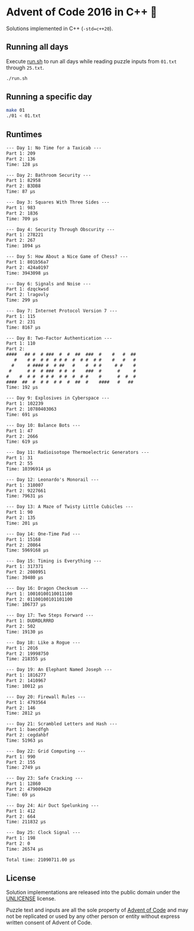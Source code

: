 # Advent of Code 2016 in C++ 🎄

Solutions implemented in C++ (`-std=c++20`).

## Running all days

Execute [run.sh](run.sh) to run all days while reading puzzle inputs from `01.txt` through `25.txt`.

```sh
./run.sh
```

## Running a specific day

```sh
make 01
./01 < 01.txt
```

## Runtimes

```txt
--- Day 1: No Time for a Taxicab ---
Part 1: 209
Part 2: 136
Time: 128 μs

--- Day 2: Bathroom Security ---
Part 1: 82958
Part 2: B3DB8
Time: 87 μs

--- Day 3: Squares With Three Sides ---
Part 1: 983
Part 2: 1836
Time: 709 μs

--- Day 4: Security Through Obscurity ---
Part 1: 278221
Part 2: 267
Time: 1094 μs

--- Day 5: How About a Nice Game of Chess? ---
Part 1: 801b56a7
Part 2: 424a0197
Time: 3943098 μs

--- Day 6: Signals and Noise ---
Part 1: dzqckwsd
Part 2: lragovly
Time: 299 μs

--- Day 7: Internet Protocol Version 7 ---
Part 1: 115
Part 2: 231
Time: 8167 μs

--- Day 8: Two-Factor Authentication ---
Part 1: 110
Part 2:
####   ## #  # ###  #  #  ##  ###  #    #   #  ##
   #    # #  # #  # # #  #  # #  # #    #   #   #
  #     # #### #  # ##   #    #  # #     # #    #
 #      # #  # ###  # #  #    ###  #      #     #
#    #  # #  # # #  # #  #  # #    #      #  #  #
####  ##  #  # #  # #  #  ##  #    ####   #   ##
Time: 192 μs

--- Day 9: Explosives in Cyberspace ---
Part 1: 102239
Part 2: 10780403063
Time: 691 μs

--- Day 10: Balance Bots ---
Part 1: 47
Part 2: 2666
Time: 619 μs

--- Day 11: Radioisotope Thermoelectric Generators ---
Part 1: 31
Part 2: 55
Time: 10396914 μs

--- Day 12: Leonardo's Monorail ---
Part 1: 318007
Part 2: 9227661
Time: 79631 μs

--- Day 13: A Maze of Twisty Little Cubicles ---
Part 1: 90
Part 2: 135
Time: 201 μs

--- Day 14: One-Time Pad ---
Part 1: 15168
Part 2: 20864
Time: 5969168 μs

--- Day 15: Timing is Everything ---
Part 1: 317371
Part 2: 2080951
Time: 39480 μs

--- Day 16: Dragon Checksum ---
Part 1: 10010100110011100
Part 2: 01100100101101100
Time: 106737 μs

--- Day 17: Two Steps Forward ---
Part 1: DUDRDLRRRD
Part 2: 502
Time: 19130 μs

--- Day 18: Like a Rogue ---
Part 1: 2016
Part 2: 19998750
Time: 218355 μs

--- Day 19: An Elephant Named Joseph ---
Part 1: 1816277
Part 2: 1410967
Time: 10012 μs

--- Day 20: Firewall Rules ---
Part 1: 4793564
Part 2: 146
Time: 2812 μs

--- Day 21: Scrambled Letters and Hash ---
Part 1: baecdfgh
Part 2: cegdahbf
Time: 51963 μs

--- Day 22: Grid Computing ---
Part 1: 990
Part 2: 155
Time: 2749 μs

--- Day 23: Safe Cracking ---
Part 1: 12860
Part 2: 479009420
Time: 69 μs

--- Day 24: Air Duct Spelunking ---
Part 1: 412
Part 2: 664
Time: 211832 μs

--- Day 25: Clock Signal ---
Part 1: 198
Part 2: 0
Time: 26574 μs

Total time: 21090711.00 μs
```

## License

Solution implementations are released into the public domain under the [UNLICENSE](/UNLICENSE) license.

Puzzle text and inputs are all the sole property of [Advent of Code](https://adventofcode.com/) and may not be replicated or used by any other person or entity without express written consent of Advent of Code.
